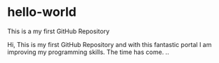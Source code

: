 # hello-world
This is a my first GitHub Repository

Hi, This is my first GitHub Repository and with this fantastic portal I am improving my programming skills.
 The time has come.
..
